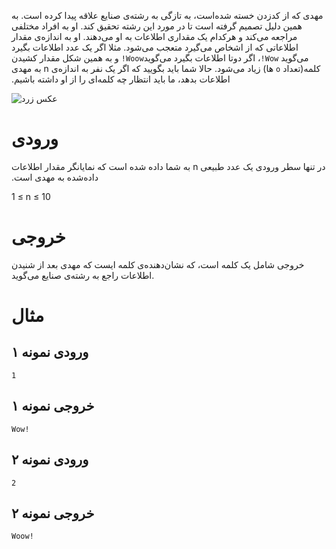مهدی که از کدزدن خسته شده‌است، به تازگی به رشته‌ی صنایع  علاقه پیدا کرده است. به همین دلیل تصمیم گرفته است تا در‫ مورد این رشته  تحقیق کند. او به افراد مختلفی مراجعه می‌کند و هرکدام یک مقداری اطلاعات  به او می‌دهند. او به اندازه‌ی مقدار اطلاعاتی که از اشخاص می‌گیرد متعجب  می‌شود. مثلا اگر یک عدد اطلاعات بگیرد می‌گوید `Wow!`، اگر دوتا اطلاعات بگیرد می‌گوید`Woow!` و به همین شکل مقدار کشیدن کلمه(تعداد `o` ها) زیاد می‌شود. حالا شما باید بگویید که اگر یک نفر به اندازه‌ی n به مهدی اطلاعات بدهد، ما باید انتظار چه کلمه‌ای را از او داشته باشیم.



![عکس زرد](http://bayanbox.ir/view/590281468396148397/wow.jpg)

# ورودی

‫در تنها سطر ورودی یک عدد طبیعی n به شما داده شده است که نمایانگر مقدار اطلاعات داده‌شده به مهدی است.

 1 ≤ n ≤ 10

# خروجی

خروجی شامل یک کلمه است،‌ که نشان‌دهنده‌ی کلمه‌ ایست که مهدی بعد از شنیدن اطلاعات راجع به رشته‌ی صنایع می‌گوید.‫

# مثال

## ورودی نمونه ۱

```
1
```

## خروجی نمونه ۱

```
Wow!
```

## ورودی نمونه ۲

```
2
```

## خروجی نمونه ۲

```
Woow!
```